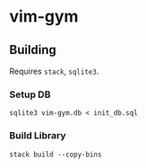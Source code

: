 # vim-gym


## Building

Requires `stack`, `sqlite3`.

### Setup DB

```
sqlite3 vim-gym.db < init_db.sql
```

### Build Library

```
stack build --copy-bins
```
